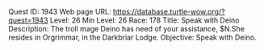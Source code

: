 Quest ID: 1943
Web page URL: https://database.turtle-wow.org/?quest=1943
Level: 26
Min Level: 26
Race: 178
Title: Speak with Deino
Description: The troll mage Deino has need of your assistance, $N.She resides in Orgrimmar, in the Darkbriar Lodge.
Objective: Speak with Deino.
